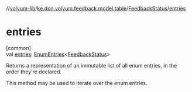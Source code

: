 //[volyum-lib](../../../index.md)/[ke.don.volyum.feedback.model.table](../index.md)/[FeedbackStatus](index.md)/[entries](entries.md)

# entries

[common]\
val [entries](entries.md): [EnumEntries](https://kotlinlang.org/api/core/kotlin-stdlib/kotlin.enums/-enum-entries/index.html)&lt;[FeedbackStatus](index.md)&gt;

Returns a representation of an immutable list of all enum entries, in the order they're declared.

This method may be used to iterate over the enum entries.